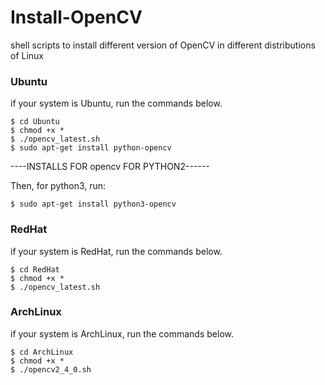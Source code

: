 Install-OpenCV
==============

shell scripts to install different version of OpenCV in different distributions of Linux

### Ubuntu
if your system is Ubuntu, run the commands below.
```
$ cd Ubuntu
$ chmod +x * 
$ ./opencv_latest.sh
$ sudo apt-get install python-opencv
```
----INSTALLS FOR opencv FOR PYTHON2------

Then, for python3, run:

 ```
 $ sudo apt-get install python3-opencv
 ```

### RedHat
if your system is RedHat, run the commands below.
```
$ cd RedHat
$ chmod +x * 
$ ./opencv_latest.sh
```


### ArchLinux
if your system is ArchLinux, run the commands below.
```
$ cd ArchLinux
$ chmod +x * 
$ ./opencv2_4_0.sh
```
